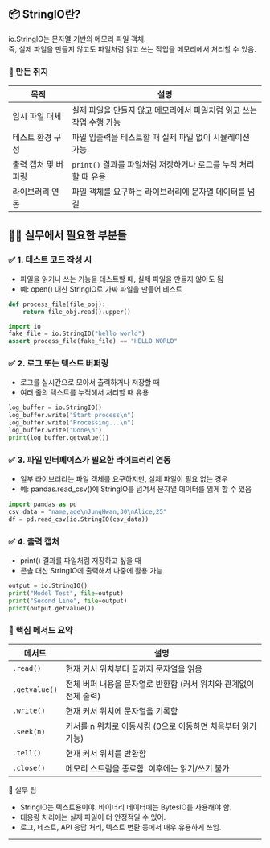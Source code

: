 ## 📦 StringIO란?
io.StringIO는 문자열 기반의 메모리 파일 객체.  
즉, 실제 파일을 만들지 않고도 파일처럼 읽고 쓰는 작업을 메모리에서 처리할 수 있음.

### 🎯 만든 취지
| 목적               | 설명                                                                 |
|--------------------|----------------------------------------------------------------------|
| 임시 파일 대체      | 실제 파일을 만들지 않고 메모리에서 파일처럼 읽고 쓰는 작업 수행 가능     |
| 테스트 환경 구성    | 파일 입출력을 테스트할 때 실제 파일 없이 시뮬레이션 가능                 |
| 출력 캡처 및 버퍼링 | `print()` 결과를 파일처럼 저장하거나 로그를 누적 처리할 때 유용           |
| 라이브러리 연동     | 파일 객체를 요구하는 라이브러리에 문자열 데이터를 넘길


## 🧑‍💻 실무에서 필요한 부분들
### ✅ 1. 테스트 코드 작성 시
- 파일을 읽거나 쓰는 기능을 테스트할 때, 실제 파일을 만들지 않아도 됨
- 예: open() 대신 StringIO로 가짜 파일을 만들어 테스트
```python
def process_file(file_obj):
    return file_obj.read().upper()

import io
fake_file = io.StringIO("hello world")
assert process_file(fake_file) == "HELLO WORLD"

```

### ✅ 2. 로그 또는 텍스트 버퍼링
- 로그를 실시간으로 모아서 출력하거나 저장할 때
- 여러 줄의 텍스트를 누적해서 처리할 때 유용
```python
log_buffer = io.StringIO()
log_buffer.write("Start process\n")
log_buffer.write("Processing...\n")
log_buffer.write("Done\n")
print(log_buffer.getvalue())
```


### ✅ 3. 파일 인터페이스가 필요한 라이브러리 연동
- 일부 라이브러리는 파일 객체를 요구하지만, 실제 파일이 필요 없는 경우
- 예: pandas.read_csv()에 StringIO를 넘겨서 문자열 데이터를 읽게 할 수 있음
```python
import pandas as pd
csv_data = "name,age\nJungHwan,30\nAlice,25"
df = pd.read_csv(io.StringIO(csv_data))
```


### ✅ 4. 출력 캡처
- print() 결과를 파일처럼 저장하고 싶을 때
- 콘솔 대신 StringIO에 출력해서 나중에 활용 가능
```python
output = io.StringIO()
print("Model Test", file=output)
print("Second Line", file=output)
print(output.getvalue())

```


### 🧠 핵심 메서드 요약

| 메서드         | 설명                                                                 |
|----------------|----------------------------------------------------------------------|
| `.read()`       | 현재 커서 위치부터 끝까지 문자열을 읽음                              |
| `.getvalue()`   | 전체 버퍼 내용을 문자열로 반환함 (커서 위치와 관계없이 전체 출력)     |
| `.write()`      | 현재 커서 위치에 문자열을 기록함                                     |
| `.seek(n)`      | 커서를 n 위치로 이동시킴 (0으로 이동하면 처음부터 읽기 가능)          |
| `.tell()`       | 현재 커서 위치를 반환함                                              |
| `.close()`      | 메모리 스트림을 종료함. 이후에는 읽기/쓰기 불가                       |


🧩 실무 팁
- StringIO는 텍스트용이야. 바이너리 데이터에는 BytesIO를 사용해야 함.
- 대용량 처리에는 실제 파일이 더 안정적일 수 있어.
- 로그, 테스트, API 응답 처리, 텍스트 변환 등에서 매우 유용하게 쓰임.

---
